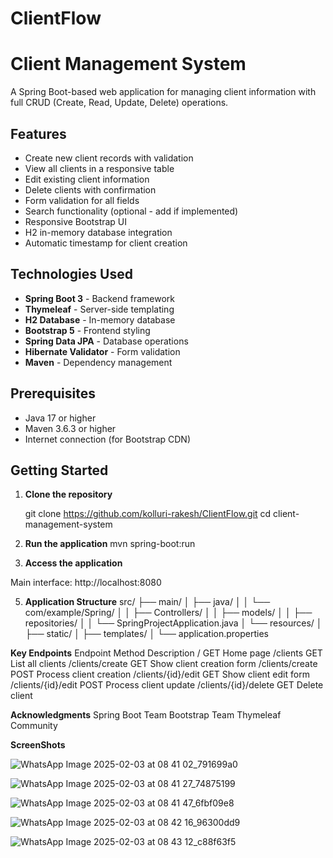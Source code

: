 # ClientFlow

# Client Management System

A Spring Boot-based web application for managing client information with full CRUD (Create, Read, Update, Delete) operations.

## Features

- Create new client records with validation
- View all clients in a responsive table
- Edit existing client information
- Delete clients with confirmation
- Form validation for all fields
- Search functionality (optional - add if implemented)
- Responsive Bootstrap UI
- H2 in-memory database integration
- Automatic timestamp for client creation

## Technologies Used

- **Spring Boot 3** - Backend framework
- **Thymeleaf** - Server-side templating
- **H2 Database** - In-memory database
- **Bootstrap 5** - Frontend styling
- **Spring Data JPA** - Database operations
- **Hibernate Validator** - Form validation
- **Maven** - Dependency management

## Prerequisites

- Java 17 or higher
- Maven 3.6.3 or higher
- Internet connection (for Bootstrap CDN)

## Getting Started

1. **Clone the repository**
  
   git clone https://github.com/kolluri-rakesh/ClientFlow.git
   cd client-management-system


2. **Run the application**
     mvn spring-boot:run
   
4. **Access the application**

Main interface: http://localhost:8080

5. **Application Structure**
    src/
├── main/
│   ├── java/
│   │   └── com/example/Spring/
│   │       ├── Controllers/
│   │       ├── models/
│   │       ├── repositories/
│   │       └── SpringProjectApplication.java
│   └── resources/
│       ├── static/
│       ├── templates/
│       └── application.properties


**Key Endpoints**
Endpoint	Method	Description
/	GET	Home page
/clients	GET	List all clients
/clients/create	GET	Show client creation form
/clients/create	POST	Process client creation
/clients/{id}/edit	GET	Show client edit form
/clients/{id}/edit	POST	Process client update
/clients/{id}/delete	GET	Delete client


**Acknowledgments**
Spring Boot Team
Bootstrap Team
Thymeleaf Community


**ScreenShots**

![WhatsApp Image 2025-02-03 at 08 41 02_791699a0](https://github.com/user-attachments/assets/386b80bd-70ac-4122-8937-6149002e640c)

![WhatsApp Image 2025-02-03 at 08 41 27_74875199](https://github.com/user-attachments/assets/e2a9a7da-82c1-4f56-bb28-acd1d0741891)


![WhatsApp Image 2025-02-03 at 08 41 47_6fbf09e8](https://github.com/user-attachments/assets/fb62a3f2-2831-4d33-b065-3df6b962c91d)


![WhatsApp Image 2025-02-03 at 08 42 16_96300dd9](https://github.com/user-attachments/assets/4f4c5418-c05a-4dc8-a6e5-6b5f869b5312)


![WhatsApp Image 2025-02-03 at 08 43 12_c88f63f5](https://github.com/user-attachments/assets/6cd73ea8-16db-4f7d-b82e-95707b8dad42)



















   
